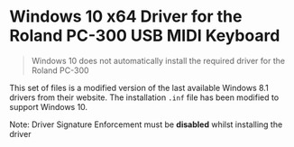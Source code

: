 # Windows 10 x64 Driver for the Roland PC-300 USB MIDI Keyboard

> Windows 10 does not automatically install the required driver for the Roland PC-300

This set of files is a modified version of the last available Windows 8.1 drivers from their website.
The installation `.inf` file has been modified to support Windows 10.

Note: Driver Signature Enforcement must be **disabled** whilst installing the driver